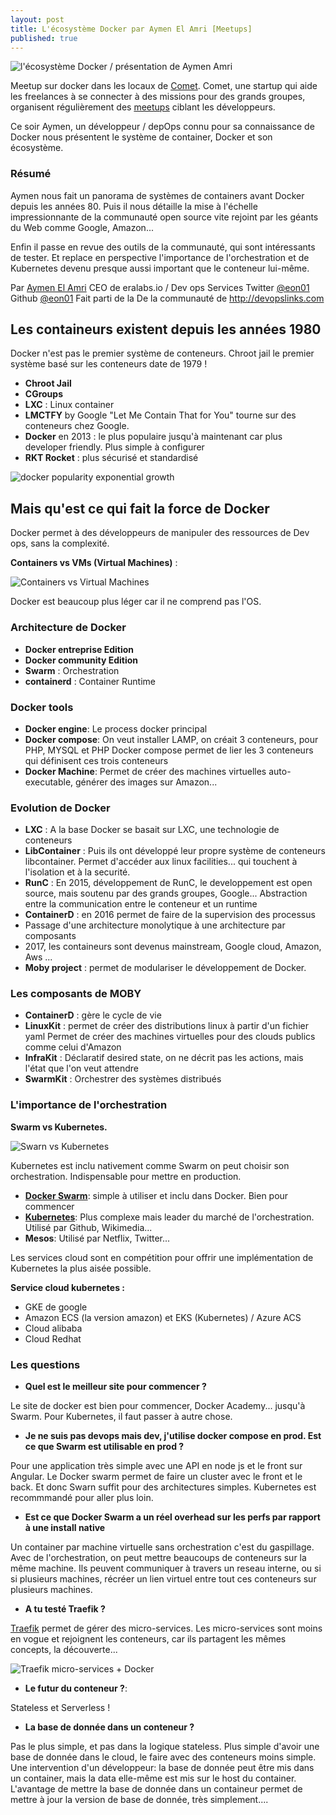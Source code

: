 ```yaml
---
layout: post
title: L'écosystème Docker par Aymen El Amri [Meetups]
published: true
---
```


<img 
	src="../images/docker-aymen-amri.jpg"
	alt="l'écosystème Docker / présentation de Aymen Amri" />

Meetup sur docker dans les locaux de [Comet](https://www.hellocomet.co). 
Comet, une startup qui aide les freelances à se connecter à des missions pour des grands groupes, organisent régulièrement des [meetups](https://www.meetup.com/fr-FR/Comet-Meetups-for-Freelancers/) ciblant les développeurs.

Ce soir Aymen, un développeur / depOps connu pour sa connaissance de Docker nous présentent le système de container, Docker et son écosystème.


### Résumé

Aymen nous fait un panorama de systèmes de containers avant Docker depuis les années 80. Puis il nous détaille la mise à l'échelle impressionnante de la communauté open source vite rejoint par les géants du Web comme Google, Amazon... 

Enfin il passe en revue des outils de la communauté, qui sont intéressants de tester.
Et replace en perspective l'importance de l'orchestration et de Kubernetes devenu presque aussi important que le conteneur lui-même.

Par [Aymen El Amri](http://aymenelamri.com)
CEO de eralabs.io / Dev ops Services
Twitter [@eon01](https://twitter.com/eon01)
Github [@eon01](https://github.com/eon01)
Fait parti de la De la communauté de http://devopslinks.com

## Les containeurs existent depuis les années 1980

Docker n'est pas le  premier système de conteneurs. Chroot jail le premier système basé sur les conteneurs date de 1979 !

* **Chroot Jail**
* **CGroups**
* **LXC** : Linux container
* **LMCTFY** by Google "Let Me Contain That for You" tourne sur des conteneurs chez Google.
* **Docker** en 2013 : le plus populaire jusqu'à maintenant car plus developer friendly. Plus simple à configurer
* **RKT Rocket** : plus sécurisé et standardisé 

<img 
	src="../images/docker-hub-pulls.jpg"
	alt="docker popularity exponential growth" />

## Mais qu'est ce qui fait la force de Docker

Docker permet à des développeurs de manipuler des ressources de Dev ops, sans la complexité. 

**Containers vs VMs (Virtual Machines)** :

<img 
	src="../images/docker-containers-vs-virtual-machine.jpg" 
	alt="Containers vs Virtual Machines"/>

Docker est beaucoup plus léger car il ne comprend pas l'OS. 


### Architecture de Docker 

* **Docker entreprise Edition**
* **Docker community Edition**
* **Swarm** : Orchestration 
* **containerd** : Container Runtime

### Docker tools 

* **Docker engine**: Le process docker principal
* **Docker compose**: On veut installer LAMP, on créait 3 conteneurs, pour PHP, MYSQL et PHP Docker compose permet de lier les 3 conteneurs qui définisent ces trois conteneurs
* **Docker Machine**: Permet de créer des machines virtuelles auto-executable, générer des images sur Amazon...

### Evolution de Docker

* **LXC** : A la base Docker se basait sur LXC, une technologie de conteneurs 
* **LibContainer** : Puis ils ont développé leur propre système de conteneurs libcontainer. Permet d'accéder aux linux facilities... qui touchent à l'isolation et à la securité.
* **RunC** : En 2015, développement de RunC, le developpement est open source, mais soutenu par des grands groupes, Google... Abstraction entre la communication entre le conteneur et un runtime
* **ContainerD** : en 2016 permet de faire de la supervision des processus 
* Passage d'une architecture monolytique à une architecture par composants
* 2017, les containeurs sont devenus mainstream, Google cloud, Amazon, Aws ...
* **Moby project** : permet de modulariser le développement de Docker.

### Les composants de MOBY

* **ContainerD** : gère le cycle de vie
* **LinuxKit** : permet de créer des distributions linux à partir d'un fichier yaml Permet de créer des machines virtuelles pour des clouds publics comme celui d'Amazon
* **InfraKit** : Déclaratif desired state, on ne décrit pas les actions, mais l'état que l'on veut attendre
* **SwarmKit** : Orchestrer des systèmes distribués

### L'importance de l'orchestration 

**Swarm vs Kubernetes.**

<img 
	src="../images/docker-swarn-vs-kubernetes.png" 
	alt="Swarn vs Kubernetes"/>

Kubernetes est inclu nativement comme Swarm on peut choisir son orchestration. Indispensable pour mettre en production.

* **[Docker Swarm](https://github.com/docker/swarm)**: simple à utiliser et inclu dans Docker. Bien pour commencer
* **[Kubernetes](https://github.com/kubernetes/kubernetes)**: Plus complexe mais leader du marché de l'orchestration. Utilisé par Github, Wikimedia...
* **Mesos**: Utilisé par Netflix, Twitter...

Les services cloud sont en compétition pour offrir une implémentation de Kubernetes la plus aisée possible.

**Service cloud kubernetes :**

* GKE de google
* Amazon ECS (la version amazon) et EKS (Kubernetes) / Azure ACS 
* Cloud alibaba 
* Cloud Redhat


### Les questions 

* **Quel est le meilleur site pour commencer ?**

Le site de docker est bien pour commencer, Docker Academy... jusqu'à Swarm. Pour Kubernetes, il faut passer à autre chose.

* **Je ne suis pas devops mais dev, j'utilise docker compose en prod. Est ce que Swarm est utilisable en prod ?**

Pour une application très simple avec une API en node js et le front sur Angular. Le Docker swarm permet de faire un cluster avec le front et le back. Et donc Swarn suffit pour des architectures simples. Kubernetes est recommmandé pour aller plus loin.

* **Est ce que Docker Swarm a un réel overhead sur les perfs par rapport à une install native**

Un container par machine virtuelle sans orchestration c'est du gaspillage. Avec de l'orchestration, on peut mettre beaucoups de conteneurs sur la même machine. Ils peuvent communiquer à travers un reseau interne, ou si si plusieurs machines, récréer un lien virtuel entre tout ces conteneurs sur plusieurs machines. 

* **A tu testé Traefik ?**

[Traefik](https://github.com/containous/traefik) permet de gérer des micro-services. Les micro-services sont moins en vogue et rejoignent les conteneurs, car ils partagent les mêmes concepts, la découverte...

<img 
	src="docker-traefik-architecture.png"
	alt="Traefik micro-services + Docker"/>

* **Le futur du conteneur ?**: 

Stateless et Serverless !

*  **La base de donnée dans un conteneur ?**

Pas le plus simple, et pas dans la logique stateless. Plus simple d'avoir une base de donnée dans le cloud, le faire avec des conteneurs moins simple. 
Une intervention d'un développeur: la base de donnée peut être mis dans un container, mais la data elle-même est mis sur le host du container. L'avantage de mettre la base de donnée dans un containeur permet de mettre à jour la version de base de donnée, très simplement....







